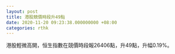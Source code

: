 ```yaml
---
layout: post
title: 港股競價時段升49點
date: 2020-11-20 09:23:38.000000000 +08:00
categories: rthk
---
```


港股輕微高開，恒生指數在競價時段報26406點，升49點，升幅0.19%。
